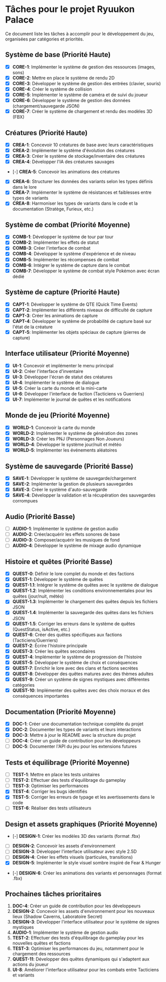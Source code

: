 # Tâches pour le projet Ryuukon Palace

Ce document liste les tâches à accomplir pour le développement du jeu, organisées par catégories et priorités.

## Système de base (Priorité Haute)

- [x] **CORE-1**: Implémenter le système de gestion des ressources (images, sons)
- [x] **CORE-2**: Mettre en place le système de rendu 2D
- [x] **CORE-3**: Développer le système de gestion des entrées (clavier, souris)
- [x] **CORE-4**: Créer le système de collision
- [x] **CORE-5**: Implémenter le système de caméra et de suivi du joueur
- [x] **CORE-6**: Développer le système de gestion des données (chargement/sauvegarde JSON)
- [x] **CORE-7**: Créer le système de chargement et rendu des modèles 3D (FBX)

## Créatures (Priorité Haute)

- [x] **CREA-1**: Concevoir 10 créatures de base avec leurs caractéristiques
- [x] **CREA-2**: Implémenter le système d'évolution des créatures
- [x] **CREA-3**: Créer le système de stockage/inventaire des créatures
- [x] **CREA-4**: Développer l'IA des créatures sauvages
- [-] **CREA-5**: Concevoir les animations des créatures
- [x] **CREA-6**: Structurer les données des variants selon les types définis dans le lore
- [x] **CREA-7**: Implémenter le système de résistances et faiblesses entre types de variants
- [x] **CREA-8**: Harmoniser les types de variants dans le code et la documentation (Stratège, Furieux, etc.)

## Système de combat (Priorité Moyenne)

- [x] **COMB-1**: Développer le système de tour par tour
- [x] **COMB-2**: Implémenter les effets de statut 
- [x] **COMB-3**: Créer l'interface de combat
- [x] **COMB-4**: Développer le système d'expérience et de niveau
- [x] **COMB-5**: Implémenter les récompenses de combat
- [x] **COMB-6**: Intégrer le système de capture dans le combat
- [x] **COMB-7**: Développer le système de combat style Pokémon avec écran dédié

## Système de capture (Priorité Haute)

- [x] **CAPT-1**: Développer le système de QTE (Quick Time Events)
- [x] **CAPT-2**: Implémenter les différents niveaux de difficulté de capture
- [x] **CAPT-3**: Créer les animations de capture
- [x] **CAPT-4**: Développer le système de probabilité de capture basé sur l'état de la créature
- [x] **CAPT-5**: Implémenter les objets spéciaux de capture (pierres de capture)

## Interface utilisateur (Priorité Moyenne)

- [x] **UI-1**: Concevoir et implémenter le menu principal
- [x] **UI-2**: Créer l'interface d'inventaire
- [x] **UI-3**: Développer l'écran de statut des créatures
- [x] **UI-4**: Implémenter le système de dialogue
- [x] **UI-5**: Créer la carte du monde et la mini-carte
- [x] **UI-6**: Développer l'interface de faction (Tacticiens vs Guerriers)
- [x] **UI-7**: Implémenter le journal de quêtes et les notifications

## Monde de jeu (Priorité Moyenne)

- [x] **WORLD-1**: Concevoir la carte du monde
- [x] **WORLD-2**: Implémenter le système de génération des zones
- [x] **WORLD-3**: Créer les PNJ (Personnages Non Joueurs)
- [x] **WORLD-4**: Développer le système jour/nuit et météo
- [x] **WORLD-5**: Implémenter les événements aléatoires

## Système de sauvegarde (Priorité Basse)

- [x] **SAVE-1**: Développer le système de sauvegarde/chargement
- [x] **SAVE-2**: Implémenter la gestion de plusieurs sauvegardes
- [x] **SAVE-3**: Créer le système d'auto-sauvegarde
- [x] **SAVE-4**: Développer la validation et la récupération des sauvegardes corrompues

## Audio (Priorité Basse)

- [ ] **AUDIO-1**: Implémenter le système de gestion audio
- [ ] **AUDIO-2**: Créer/acquérir les effets sonores de base
- [ ] **AUDIO-3**: Composer/acquérir les musiques de fond
- [ ] **AUDIO-4**: Développer le système de mixage audio dynamique

## Histoire et quêtes (Priorité Basse)

- [x] **QUEST-0**: Définir le lore complet du monde et des factions
- [x] **QUEST-1**: Développer le système de quêtes
- [x] **QUEST-1.1**: Intégrer le système de quêtes avec le système de dialogue
- [x] **QUEST-1.2**: Implémenter les conditions environnementales pour les quêtes (jour/nuit, météo)
- [x] **QUEST-1.3**: Implémenter le chargement des quêtes depuis les fichiers JSON
- [x] **QUEST-1.4**: Implémenter la sauvegarde des quêtes dans les fichiers JSON
- [x] **QUEST-1.5**: Corriger les erreurs dans le système de quêtes (QuestStatus, isActive, etc.)
- [x] **QUEST-6**: Créer des quêtes spécifiques aux factions (Tacticiens/Guerriers)
- [x] **QUEST-2**: Écrire l'histoire principale
- [x] **QUEST-3**: Créer les quêtes secondaires
- [x] **QUEST-4**: Implémenter le système de progression de l'histoire
- [x] **QUEST-5**: Développer le système de choix et conséquences
- [x] **QUEST-7**: Enrichir le lore avec des clans et factions secrètes
- [x] **QUEST-8**: Développer des quêtes matures avec des thèmes adultes
- [x] **QUEST-9**: Créer un système de signes mystiques avec différentes catégories
- [x] **QUEST-10**: Implémenter des quêtes avec des choix moraux et des conséquences importantes

## Documentation (Priorité Moyenne)

- [x] **DOC-1**: Créer une documentation technique complète du projet
- [x] **DOC-2**: Documenter les types de variants et leurs interactions
- [x] **DOC-3**: Mettre à jour le README avec la structure du projet
- [ ] **DOC-4**: Créer un guide de contribution pour les développeurs
- [ ] **DOC-5**: Documenter l'API du jeu pour les extensions futures

## Tests et équilibrage (Priorité Moyenne)

- [ ] **TEST-1**: Mettre en place les tests unitaires
- [ ] **TEST-2**: Effectuer des tests d'équilibrage du gameplay
- [ ] **TEST-3**: Optimiser les performances
- [x] **TEST-4**: Corriger les bugs identifiés
- [x] **TEST-5**: Corriger les erreurs de typage et les avertissements dans le code
- [ ] **TEST-6**: Réaliser des tests utilisateurs

## Design et assets graphiques (Priorité Moyenne)

- [-] **DESIGN-1**: Créer les modèles 3D des variants (format .fbx)
- [ ] **DESIGN-2**: Concevoir les assets d'environnement
- [ ] **DESIGN-3**: Développer l'interface utilisateur avec style 2.5D
- [ ] **DESIGN-4**: Créer les effets visuels (particules, transitions)
- [x] **DESIGN-5**: Implémenter le style visuel sombre inspiré de Fear & Hunger
- [-] **DESIGN-6**: Créer les animations des variants et personnages (format .fbx)

## Prochaines tâches prioritaires

1. **DOC-4**: Créer un guide de contribution pour les développeurs
2. **DESIGN-2**: Concevoir les assets d'environnement pour les nouveaux lieux (Shadow Caverns, Laboratoire Secret)
3. **DESIGN-3**: Développer l'interface utilisateur pour le système de signes mystiques
4. **AUDIO-1**: Implémenter le système de gestion audio
5. **TEST-2**: Effectuer des tests d'équilibrage du gameplay pour les nouvelles quêtes et factions
6. **TEST-3**: Optimiser les performances du jeu, notamment pour le chargement des ressources
7. **QUEST-11**: Développer des quêtes dynamiques qui s'adaptent aux actions du joueur
8. **UI-8**: Améliorer l'interface utilisateur pour les combats entre Tacticiens et variants
